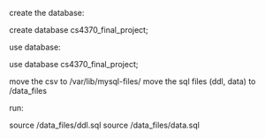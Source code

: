create the database:

create database cs4370_final_project;

use database:

use database cs4370_final_project;

move the csv to /var/lib/mysql-files/
move the sql files (ddl, data) to /data_files

run:

source /data_files/ddl.sql
source /data_files/data.sql